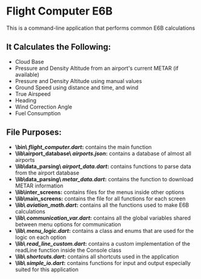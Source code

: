 # Flight Computer E6B
This is a command-line application that performs common E6B calculations
## It Calculates the Following:
- Cloud Base
- Pressure and Density Altitude from an airport's current METAR (if available)
- Pressure and Density Altitude using manual values
- Ground Speed using distance and time, and wind
- True Airspeed
- Heading
- Wind Correction Angle
- Fuel Consumption
## File Purposes:
- **\bin\ _flight_computer.dart_:** contains the main function
- **\lib\airport_database\ _airports.json_:** contains a database of almost all airports
- **\lib\data_parsing\ _airport_data.dart_:** contains functions to parse data from the airport database
- **\lib\data_parsing\ _metar_data.dart_:** contains the function to download METAR information
- **\lib\inter_screens:** contains files for the menus inside other options
- **\lib\main_screens:** contains the file for all functions for each screen
- **\lib\ _aviation_math.dart_:** contains all the functions used to make E6B calculations
- **\lib\ _communication_var.dart_:** contains all the global variables shared between menu options for communication
- **\lib\ _menu_logic.dart_:** contains a class and enums that are used for the logic on each option
- **\lib\ _read_line_custom.dart_:** contains a custom implementation of the readLine function inside the Console class
- **\lib\ _shortcuts.dart_:** contains all shortcuts used in the application
- **\lib\ _simple_io.dart_:** contains functions for input and output especially suited for this application
